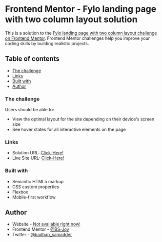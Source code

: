 # Frontend Mentor - Fylo landing page with two column layout solution

This is a solution to the [Fylo landing page with two column layout challenge on Frontend Mentor](https://www.frontendmentor.io/challenges/fylo-landing-page-with-two-column-layout-5ca5ef041e82137ec91a50f5). Frontend Mentor challenges help you improve your coding skills by building realistic projects. 

## Table of contents

  - [The challenge](#the-challenge)
  - [Links](#links)
  - [Built with](#built-with)
- [Author](#author)

### The challenge

Users should be able to:

- View the optimal layout for the site depending on their device's screen size
- See hover states for all interactive elements on the page

### Links

- Solution URL: [Click-Here!](https://github.com/BS-Joy/fm-Fylo-landing-page-with-two-column-layout/tree/gh-pages)
- Live Site URL: [Click-Here!](hhttps://bs-joy.github.io/fm-Fylo-landing-page-with-two-column-layout/)

### Built with

- Semantic HTML5 markup
- CSS custom properties
- Flexbox
- Mobile-first workflow

## Author

- Website - [Not available right now!](#)
- Frontend Mentor - [@BS-Joy](https://www.frontendmentor.io/profile/BS-Joy)
- Twitter - [@badhan_samadder](https://twitter.com/badhan_samadder)
